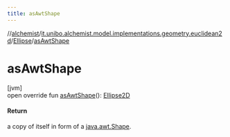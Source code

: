 ```yaml
---
title: asAwtShape
---
```

//[alchemist](../../../index.html)/[it.unibo.alchemist.model.implementations.geometry.euclidean2d](../index.html)/[Ellipse](index.html)/[asAwtShape](as-awt-shape.html)



# asAwtShape



[jvm]\
open override fun [asAwtShape](as-awt-shape.html)(): [Ellipse2D](https://docs.oracle.com/javase/8/docs/api/java/awt/geom/Ellipse2D.html)



#### Return



a copy of itself in form of a [java.awt.Shape](https://docs.oracle.com/javase/8/docs/api/java/awt/Shape.html).





